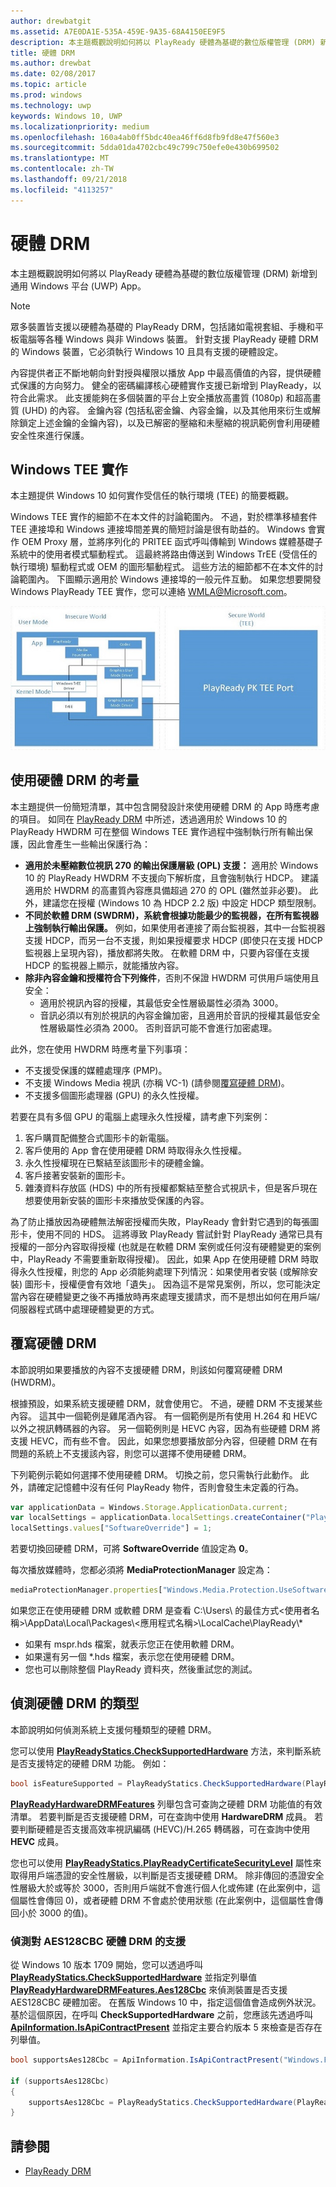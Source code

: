 ```yaml
---
author: drewbatgit
ms.assetid: A7E0DA1E-535A-459E-9A35-68A4150EE9F5
description: 本主題概觀說明如何將以 PlayReady 硬體為基礎的數位版權管理 (DRM) 新增到通用 Windows 平台 (UWP) App。
title: 硬體 DRM
ms.author: drewbat
ms.date: 02/08/2017
ms.topic: article
ms.prod: windows
ms.technology: uwp
keywords: Windows 10, UWP
ms.localizationpriority: medium
ms.openlocfilehash: 160a4ab0ff5bdc40ea46ff6d8fb9fd8e47f560e3
ms.sourcegitcommit: 5dda01da4702cbc49c799c750efe0e430b699502
ms.translationtype: MT
ms.contentlocale: zh-TW
ms.lasthandoff: 09/21/2018
ms.locfileid: "4113257"
---
```

# <a name="hardware-drm"></a>硬體 DRM


本主題概觀說明如何將以 PlayReady 硬體為基礎的數位版權管理 (DRM) 新增到通用 Windows 平台 (UWP) App。

> [!NOTE] 
> 眾多裝置皆支援以硬體為基礎的 PlayReady DRM，包括諸如電視套組、手機和平板電腦等各種 Windows 與非 Windows 裝置。 針對支援 PlayReady 硬體 DRM 的 Windows 裝置，它必須執行 Windows 10 且具有支援的硬體設定。

內容提供者正不斷地朝向針對授與權限以播放 App 中最高價值的內容，提供硬體式保護的方向努力。 健全的密碼編譯核心硬體實作支援已新增到 PlayReady，以符合此需求。 此支援能夠在多個裝置的平台上安全播放高畫質 (1080p) 和超高畫質 (UHD) 的內容。 金鑰內容 (包括私密金鑰、內容金鑰，以及其他用來衍生或解除鎖定上述金鑰的金鑰內容)，以及已解密的壓縮和未壓縮的視訊範例會利用硬體安全性來進行保護。

## <a name="windows-tee-implementation"></a>Windows TEE 實作

本主題提供 Windows 10 如何實作受信任的執行環境 (TEE) 的簡要概觀。

Windows TEE 實作的細節不在本文件的討論範圍內。 不過，對於標準移植套件 TEE 連接埠和 Windows 連接埠間差異的簡短討論是很有助益的。 Windows 會實作 OEM Proxy 層，並將序列化的 PRITEE 函式呼叫傳輸到 Windows 媒體基礎子系統中的使用者模式驅動程式。 這最終將路由傳送到 Windows TrEE (受信任的執行環境) 驅動程式或 OEM 的圖形驅動程式。 這些方法的細節都不在本文件的討論範圍內。 下圖顯示適用於 Windows 連接埠的一般元件互動。 如果您想要開發 Windows PlayReady TEE 實作，您可以連絡 <WMLA@Microsoft.com>。

![Windows TEE 元件圖表](images/windowsteecomponentdiagram720.jpg)

## <a name="considerations-for-using-hardware-drm"></a>使用硬體 DRM 的考量

本主題提供一份簡短清單，其中包含開發設計來使用硬體 DRM 的 App 時應考慮的項目。 如同在 [PlayReady DRM](playready-client-sdk.md#output-protection) 中所述，透過適用於 Windows 10 的 PlayReady HWDRM 可在整個 Windows TEE 實作過程中強制執行所有輸出保護，因此會產生一些輸出保護行為：

-   **適用於未壓縮數位視訊 270 的輸出保護層級 (OPL) 支援：** 適用於 Windows 10 的 PlayReady HWDRM 不支援向下解析度，且會強制執行 HDCP。 建議適用於 HWDRM 的高畫質內容應具備超過 270 的 OPL (雖然並非必要)。 此外，建議您在授權 (Windows 10 為 HDCP 2.2 版) 中設定 HDCP 類型限制。
-   **不同於軟體 DRM (SWDRM)，系統會根據功能最少的監視器，在所有監視器上強制執行輸出保護。** 例如，如果使用者連接了兩台監視器，其中一台監視器支援 HDCP，而另一台不支援，則如果授權要求 HDCP (即使只在支援 HDCP 監視器上呈現內容)，播放都將失敗。 在軟體 DRM 中，只要內容僅在支援 HDCP 的監視器上顯示，就能播放內容。
-   **除非內容金鑰和授權符合下列條件**，否則不保證 HWDRM 可供用戶端使用且安全：
    -   適用於視訊內容的授權，其最低安全性層級屬性必須為 3000。
    -   音訊必須以有別於視訊的內容金鑰加密，且適用於音訊的授權其最低安全性層級屬性必須為 2000。 否則音訊可能不會進行加密處理。
    
此外，您在使用 HWDRM 時應考量下列事項：

-   不支援受保護的媒體處理序 (PMP)。
-   不支援 Windows Media 視訊 (亦稱 VC-1) (請參閱[覆寫硬體 DRM](#override-hardware-drm))。
-   不支援多個圖形處理器 (GPU) 的永久性授權。

若要在具有多個 GPU 的電腦上處理永久性授權，請考慮下列案例：

1.  客戶購買配備整合式圖形卡的新電腦。
2.  客戶使用的 App 會在使用硬體 DRM 時取得永久性授權。
3.  永久性授權現在已繫結至該圖形卡的硬體金鑰。
4.  客戶接著安裝新的圖形卡。
5.  雜湊資料存放區 (HDS) 中的所有授權都繫結至整合式視訊卡，但是客戶現在想要使用新安裝的圖形卡來播放受保護的內容。

為了防止播放因為硬體無法解密授權而失敗，PlayReady 會針對它遇到的每張圖形卡，使用不同的 HDS。 這將導致 PlayReady 嘗試針對 PlayReady 通常已具有授權的一部分內容取得授權 (也就是在軟體 DRM 案例或任何沒有硬體變更的案例中，PlayReady 不需要重新取得授權)。 因此，如果 App 在使用硬體 DRM 時取得永久性授權，則您的 App 必須能夠處理下列情況：如果使用者安裝 (或解除安裝) 圖形卡，授權便會有效地「遺失」。 因為這不是常見案例，所以，您可能決定當內容在硬體變更之後不再播放時再來處理支援請求，而不是想出如何在用戶端/伺服器程式碼中處理硬體變更的方式。

## <a name="override-hardware-drm"></a>覆寫硬體 DRM

本節說明如果要播放的內容不支援硬體 DRM，則該如何覆寫硬體 DRM (HWDRM)。

根據預設，如果系統支援硬體 DRM，就會使用它。 不過，硬體 DRM 不支援某些內容。 這其中一個範例是雞尾酒內容。 有一個範例是所有使用 H.264 和 HEVC 以外之視訊轉碼器的內容。 另一個範例則是 HEVC 內容，因為有些硬體 DRM 將支援 HEVC，而有些不會。 因此，如果您想要播放部分內容，但硬體 DRM 在有問題的系統上不支援該內容，則您可以選擇不使用硬體 DRM。

下列範例示範如何選擇不使用硬體 DRM。 切換之前，您只需執行此動作。 此外，請確定記憶體中沒有任何 PlayReady 物件，否則會發生未定義的行為。

```js
var applicationData = Windows.Storage.ApplicationData.current;
var localSettings = applicationData.localSettings.createContainer("PlayReady", Windows.Storage.ApplicationDataCreateDisposition.always);
localSettings.values["SoftwareOverride"] = 1;
```

若要切換回硬體 DRM，可將 **SoftwareOverride** 值設定為 **0**。

每次播放媒體時，您都必須將 **MediaProtectionManager** 設定為：

```js
mediaProtectionManager.properties["Windows.Media.Protection.UseSoftwareProtectionLayer"] = true;
```

如果您正在使用硬體 DRM 或軟體 DRM 是查看 C:\\Users\\ 的最佳方式&lt;使用者名稱&gt;\\AppData\\Local\\Packages\\&lt;應用程式名稱&gt;\\LocalCache\\PlayReady\\\*

-   如果有 mspr.hds 檔案，就表示您正在使用軟體 DRM。
-   如果還有另一個 *.hds 檔案，表示您在使用硬體 DRM。
-   您也可以刪除整個 PlayReady 資料夾，然後重試您的測試。

## <a name="detect-the-type-of-hardware-drm"></a>偵測硬體 DRM 的類型

本節說明如何偵測系統上支援何種類型的硬體 DRM。

您可以使用 [**PlayReadyStatics.CheckSupportedHardware**](https://msdn.microsoft.com/library/windows/apps/dn986441) 方法，來判斷系統是否支援特定的硬體 DRM 功能。 例如：

```csharp
bool isFeatureSupported = PlayReadyStatics.CheckSupportedHardware(PlayReadyHardwareDRMFeatures.HEVC);
```

[**PlayReadyHardwareDRMFeatures**](https://msdn.microsoft.com/library/windows/apps/dn986265) 列舉包含可查詢之硬體 DRM 功能值的有效清單。 若要判斷是否支援硬體 DRM，可在查詢中使用 **HardwareDRM** 成員。 若要判斷硬體是否支援高效率視訊編碼 (HEVC)/H.265 轉碼器，可在查詢中使用 **HEVC** 成員。

您也可以使用 [**PlayReadyStatics.PlayReadyCertificateSecurityLevel**](https://msdn.microsoft.com/library/windows/apps/windows.media.protection.playready.playreadystatics.playreadycertificatesecuritylevel.aspx) 屬性來取得用戶端憑證的安全性層級，以判斷是否支援硬體 DRM。 除非傳回的憑證安全性層級大於或等於 3000，否則用戶端就不會進行個人化或佈建 (在此案例中，這個屬性會傳回 0)，或者硬體 DRM 不會處於使用狀態 (在此案例中，這個屬性會傳回小於 3000 的值)。

### <a name="detecting-support-for-aes128cbc-hardware-drm"></a>偵測對 AES128CBC 硬體 DRM 的支援
從 Windows 10 版本 1709 開始，您可以透過呼叫 **[PlayReadyStatics.CheckSupportedHardware](https://msdn.microsoft.com/library/windows/apps/dn986441)** 並指定列舉值 [**PlayReadyHardwareDRMFeatures.Aes128Cbc**](https://msdn.microsoft.com/library/windows/apps/dn986265) 來偵測裝置是否支援 AES128CBC 硬體加密。 在舊版 Windows 10 中，指定這個值會造成例外狀況。 基於這個原因，在呼叫 **CheckSupportedHardware** 之前，您應該先透過呼叫 **[ApiInformation.IsApiContractPresent](https://docs.microsoft.com/uwp/api/windows.foundation.metadata.apiinformation.isapicontractpresent)** 並指定主要合約版本 5 來檢查是否存在列舉值。

```csharp
bool supportsAes128Cbc = ApiInformation.IsApiContractPresent("Windows.Foundation.UniversalApiContract", 5);

if (supportsAes128Cbc)
{
    supportsAes128Cbc = PlayReadyStatics.CheckSupportedHardware(PlayReadyHardwareDRMFeatures.Aes128Cbc);
}
```

## <a name="see-also"></a>請參閱
- [PlayReady DRM](playready-client-sdk.md)
